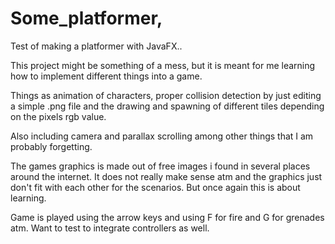 # Some_platformer,

Test of making a platformer with JavaFX..

This project might be something of a mess, but it is meant for me
learning how to implement different things into a game.

Things as animation of characters, proper collision detection by just 
editing a simple .png file and the drawing and spawning of different 
tiles depending on the pixels rgb value.

Also including camera and parallax scrolling among other things that
I am probably forgetting.

The games graphics is made out of free images i found in several places
around the internet. It does not really make sense atm and the
graphics just don't fit with each other for the scenarios.
But once again this is about learning.

Game is played using the arrow keys and using F for fire and G for
grenades atm. Want to test to integrate controllers as well.